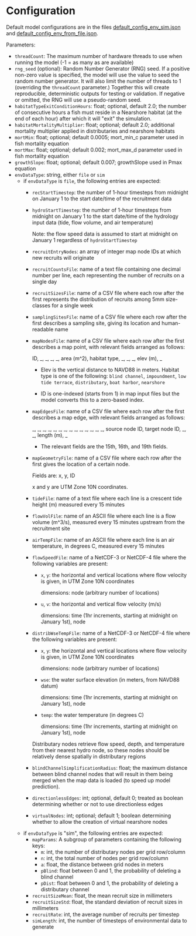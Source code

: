 
# Configuration

Default model configurations are in the files [default_config_env_sim.json](default_config_env_sim.json) and [default_config_env_from_file.json](default_config_env_from_file.json).

Parameters:
- `threadCount`: The maximum number of hardware threads to use when running the model (-1 = as many as are available)
- `rng_seed` (optional): Random Number Generator (RNG) seed. If a positive non-zero value is specified, the model will use 
  the value to seed the random number generator. It will also limit the number of threads to 1 (overriding the 
  `threadCount` parameter.) Together this will create reproducible, deterministic outputs for testing or validation. 
  If negative or omitted, the RNG will use a pseudo-random seed.
- `habitatTypeExitConditionHours`: float; optional, default 2.0; the number of consecutive hours a fish must reside in a Nearshore habitat (at the end of each hour) after which it will "exit" the simulation.
- `habitatMortalityMultiplier`: float; optional; default 2.0; additional mortality multiplier applied in distributaries and nearshore habitats
- `mortMin`: float; optional; default 0.0005; mort_min_c parameter used in fish mortality equation
- `mortMax`: float; optional; default 0.002; mort_max_d parameter used in fish mortality equation
- `growthSlope`: float; optional; default 0.007; growthSlope used in Pmax equation
- `envDataType`: string, either `file` or `sim`
    - if `envDataType` is `file`, the following entries are expected:
        - `recStartTimestep`: the number of 1-hour timesteps from midnight on January 1 to the start date/time of the recruitment data
        - `hydroStartTimestep`: the number of 1-hour timesteps from midnight on January 1 to the start date/time of the hydrology input data (tide, flow volume, and air temperature)
            
            Note: the flow speed data is assumed to start at midnight on January 1 regardless of `hydroStartTimestep`
        
        - `recruitEntryNodes`: an array of integer map node IDs at which new recruits will originate
        - `recruitCountsFile`: name of a text file containing one decimal number per line, each representing the number of recruits on a single day
        - `recruitSizesFile`: name of a CSV file where each row after the first represents the distribution of recruits among 5mm size-classes for a single week
        - `samplingSitesFile`: name of a CSV file where each row after the first describes a sampling site, giving its location and human-readable name
        - `mapNodesFile`: name of a CSV file where each row after the first describes a map point, with relevant fields arranged as follows:
            
            ID, _, _, _, _, area (m^2), habitat type, _, _, _, elev (m), _
            
            - Elev is the vertical distance to NAVD88 in meters.
            Habitat type is one of the following:
                `blind channel`,
                `impoundment`,
                `low tide terrace`,
                `distributary`,
                `boat harbor`,
                `nearshore`
            
            - ID is one-indexed (starts from 1) in map input files but the model converts this to a zero-based index.

        - `mapEdgesFile`: name of a CSV file where each row after the first describes a map edge, with relevant fields arranged as follows:

            _, _, _, _, _, _, _, _, _, _, _, _, _, _, source node ID, target node ID, _, _, length (m), _

            - The relevant fields are the 15th, 16th, and 19th fields.

        - `mapGeometryFile`: name of a CSV file where each row after the first gives the location of a certain node.

            Fields are: x, y, ID

            x and y are UTM Zone 10N coordinates.

        - `tideFile`: name of a text file where each line is a crescent tide height (m) measured every 15 minutes
        - `flowVolFile`: name of an ASCII file where each line is a flow volume (m^3/s), measured every 15 minutes upstream from the recruitment site
        - `airTempFile`: name of an ASCII file where each line is an air temperature, in degrees C, measured every 15 minutes
        - `flowSpeedFile`: name of a NetCDF-3 or NetCDF-4 file where the following variables are present:

            - `x`, `y`: the horizontal and vertical locations where flow velocity is given, in UTM Zone 10N coordinates

                dimensions: node (arbitrary number of locations)
            
            - `u`, `v`: the horizontal and vertical flow velocity (m/s)

                dimensions: time (1hr increments, starting at midnight on January 1st), node
        
        - `distribWseTempFile`: name of a NetCDF-3 or NetCDF-4 file where the following variables are present:

            - `x`, `y`: the horizontal and vertical locations where flow velocity is given, in UTM Zone 10N coordinates

                dimensions: node (arbitrary number of locations)
            
            - `wse`: the water surface elevation (in meters, from NAVD88 datum)

                dimensions: time (1hr increments, starting at midnight on January 1st), node

            - `temp`: the water temperature (in degrees C)

                dimensions: time (1hr increments, starting at midnight on January 1st), node

            Distributary nodes retrieve flow speed, depth, and temperature from their nearest hydro node, so these nodes should be relatively dense spatially in distributary regions

        - `blindChannelSimplificationRadius`: float; the maximum distance between blind channel nodes that will result in them being merged when the map data is loaded (to speed up model prediction).
        - `directionlessEdges`: int; optional, default 0; treated as boolean determining whether or not to use directionless edges
        - `virtualNodes`: int; optional; default 1; boolean determining whether to allow the creation of virtual nearshore nodes 
    - if `envDataType` is "sim", the following entries are expected:
        - `mapParams`: A subgroup of parameters containing the following keys:
            - `m`: int, the number of distributary nodes per grid row/column
            - `n`: int, the total number of nodes per grid row/column
            - `a`: float, the distance between grid nodes in meters
            - `pBlind`: float between 0 and 1, the probability of deleting a blind channel
            - `pDist`: float between 0 and 1, the probability of deleting a distributary channel
        - `recruitSizeMean`: float, the mean recruit size in millimeters
        - `recruitSizeStd`: float, the standard deviation of recruit sizes in millimeters
        - `recruitRate`: int, the average number of recruits per timestep
        - `simLength`: int, the number of timesteps of environmental data to generate